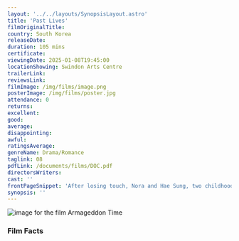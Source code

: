 ```yaml
---
layout: '../../layouts/SynopsisLayout.astro'
title: 'Past Lives'
filmOriginalTitle:
country: South Korea
releaseDate:
duration: 105 mins
certificate:
viewingDate: 2025-01-08T19:45:00
locationShowing: Swindon Arts Centre
trailerLink:
reviewsLink:
filmImage: /img/films/image.png
posterImage: /img/films/poster.jpg
attendance: 0
returns:
excellent:
good:
average:
disappointing:
awful:
ratingsAverage:
genreName: Drama/Romance
taglink: 08
pdfLink: /documents/films/DOC.pdf
directorsWriters:
cast: ''
frontPageSnippet: 'After losing touch, Nora and Hae Sung, two childhood classmates, wonder where destiny will push their friendship when they reunite as adults more than 20 years later.'
synopsis: ''
---
```


![image for the film Armageddon Time](/img/films/armageddontime.png)

<div class="review__author review__author--review1"> 
</div>

<div class="review__author"> 
</div>

### Film Facts
